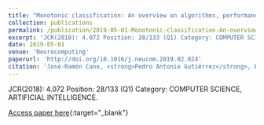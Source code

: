 ```yaml
---
title: "Monotonic classification: An overview on algorithms, performance measures and data sets"
collection: publications
permalink: /publication/2019-05-01-Monotonic-classification-An-overview-on-algorithms-performance-measures-and-data-sets
excerpt: 'JCR(2018): 4.072 Position: 28/133 (Q1) Category: COMPUTER SCIENCE, ARTIFICIAL INTELLIGENCE.'
date: 2019-05-01
venue: 'Neurocomputing'
paperurl: 'http://doi.org/10.1016/j.neucom.2019.02.024'
citation: 'José-Ramón Cano, <strong>Pedro Antonio Gutiérrez</strong>, Bartosz Krawczyk, Michal Wozniak, Salvador García, &quot;Monotonic classification: An overview on algorithms, performance measures and data sets.&quot; Neurocomputing, Vol. 341, 2019, pp.168-182.'
---
```

JCR(2018): 4.072 Position: 28/133 (Q1) Category: COMPUTER SCIENCE, ARTIFICIAL INTELLIGENCE.

[Access paper here](http://doi.org/10.1016/j.neucom.2019.02.024){:target="_blank"}
